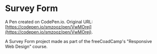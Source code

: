 # Survey Form

A Pen created on CodePen.io. Original URL: [https://codepen.io/smzooz/pen/VwMOrej](https://codepen.io/smzooz/pen/VwMOrej).

A Survey Form project made as part of the freeCoadCamp's "Responsive Web Design" course.
